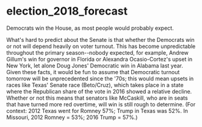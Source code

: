 # election_2018_forecast

Democrats win the House, as most people would probably expect. 

What's hard to predict about the Senate is that whether the Democrats win or not will depend heavily on voter turnout. This has become unpredictable throughout the primary season--nobody expected, for example, Andrew Gillum's win for governor in Florida or Alexandra Ocasio-Cortez's upset in New York, let alone Doug Jones' Democratic win in Alabama last year. Given these facts, it would be fun to assume that Democratic turnout tomorrow will be unprecedented since the '70s; this would mean upsets in races like Texas' Senate race (Beto/Cruz), which takes place in a state where the Republican share of the vote in 2016 showed a relative decline. Whether or not this means that senators like McCaskill, who are in seats that have turned more red overtime, will win is still rough to determine. (For context: 2012 Texas went for Romney 57%; Trump in Texas was 52%. In Missouri, 2012 Romney = 53%; 2016 Trump = 57%.)
